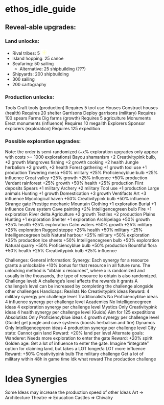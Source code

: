 # ethos_idle_guide

## Reveal-able upgrades:
### Land unlocks:
- Rival tribes: 5 <img src="exploration.png" alt=":exploration:" style="object-fit: contain; vertical-align: bottom; width: 22px; height: 22px;">
- Island hopping: 25 canoe
- Seafaring: 50 sailing 
  - Alternative: 25 shipbuilding (???)
- Shipyards: 200 shipbuilding
- 300 sailing
- 200 cartography
### Production unlocks:
Tools
Craft tools (production)
Requires 5 tool use
Houses
Construct houses (health)
Requires 20 shelter
Garrisons
Deploy garrisons (military)
Requires 100 spears
Farms
Dig farms (growth)
Requires 5 agriculture 
Monuments
Erect monuments (influence)
Requires 10 megalith
Explorers
Sponsor explorers (exploration)
Requires 125 expedition
### Possible exploration upgrades:
Note: the order is semi-randomized (+x% exploration upgrades only appear with costs >= 1000 explorations)
Bayou 
shamanism +2 Creativitypink bulb, +2 growth
Mangroves 
fishing +2 growth
cooking +2 health
Jungle
herbalism +2 growth, +2 health
Forest
gathering +1 growth
tool use +1 production
Towering mesa
+50% military
+25% Proficiencyblue bulb
+25% influence
Great valley
+25% growth
+25% influence
+50% production
Verdant rainforest
+25% growth
+50% health
+25% production
Flint deposits 
Spears +1 military
Archery +2 military
Tool use +1 production
Large animals 
Hunting +1 growth
Domestication +3 growth
Ventifacts
Art +3 influence
Mycological haven
+50% Creativitypink bulb
+50% influence
Strange gate
Prestige mechanic
Mountain
Clothing +1 exploration 
Burial +1 influence
Cave system
Cave painting +2% Intelligencegreen bulb 
Fire +1 exploration
River delta
Agriculture +2 growth
Textiles +2 production
Plains
Hunting +1 exploration 
Shelter +1 exploration
Archipelago
+50% growth
+25% health
+25% exploration
Calm waters
+50% growth
+25% military
+25% exploration
Rugged steppe
+25% health
+50% military
+25% Intelligencegreen bulb
Natural harbour
+25% military 
+50% exploration 
+25% production
Ice sheets
+50% Intelligencegreen bulb
+50% exploration 
Natural quarry
+50% Proficiencyblue bulb
+50% production
Bountiful flora
+50% health
+25% Creativitypink bulb
+25% influence 

Challenges:
General information:
Synergy:
Each synergy for a resource grants a unlockable +10% bonus for that resource in all future runs. 
The unlocking method is “obtain x resources”, where x is randomized and usually in the thousands, the type of resource to obtain is also randomized.
Challenge level:
A challenge’s level affects the rewards it grants
A challenge’s level can be increased by completing the challenge alongside other challenges
Handicaps:
Realists
No Creativitypink ideas
Reward: 4 military synergy per challenge level
Traditionalists
No Proficiencyblue ideas
4 influence synergy per challenge level
Academics
No Intelligencegreen ideas
4 exploration synergy per challenge level
Mystics
Only Creativitypink ideas
4 health synergy per challenge level
(Guide) Aim for 125 expeditions
Absolutists
Only Proficiencyblue ideas
4 growth synergy per challenge level
(Guide) get jungle and cave systems (boosts herbalism and fire)
Dynamos
Only Intelligencegreen ideas
4 production synergy per challenge level
City state:
Cannot gain land
Reward: +20% land per level
Alternate goals:
Wanderer:
Needs more exploration to enter the gate
Reward: +20% spirit
Golden age:
Get a lot of influence to enter the gate. Imagine “integrate” option for claiming land, but takes a LOT longer/a LOT more influence 
Reward: +50% Creativitypink bulb
The military challenge
Get a lot of military within 48h in game time
Idk what reward
The production challenge




# Idea Synergies
Some Ideas may increase the production speed of other Ideas
Art => Architecture
Theatre => Education
Castles => Chivalry
